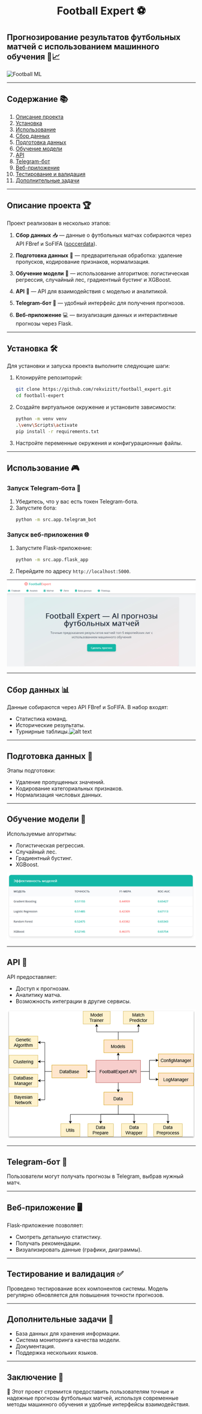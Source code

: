 <div align="center">
  
# Football Expert ⚽
</div>

## Прогнозирование результатов футбольных матчей с использованием машинного обучения 🤖📈

![Football ML](src/app/static/favicon.ico)

---

## Содержание 📚

1. [Описание проекта](#описание-проекта)
2. [Установка](#установка)
3. [Использование](#использование)
4. [Сбор данных](#сбор-данных)
5. [Подготовка данных](#подготовка-данных)
6. [Обучение модели](#обучение-модели)
7. [API](#api)
8. [Telegram-бот](#telegram-бот)
9. [Веб-приложение](#веб-приложение)
10. [Тестирование и валидация](#тестирование-и-валидация)
11. [Дополнительные задачи](#дополнительные-задачи)

---

## Описание проекта 🏆

Проект реализован в несколько этапов:

1. **Сбор данных** 📥 — данные о футбольных матчах собираются через API FBref и SoFIFA ([soccerdata](https://pypi.org/project/soccerdata/)).

2. **Подготовка данных** 🧹 — предварительная обработка: удаление пропусков, кодирование признаков, нормализация.

3. **Обучение модели** 🤖 — использование алгоритмов: логистическая регрессия, случайный лес, градиентный бустинг и XGBoost.

4. **API** 🔌 — API для взаимодействия с моделью и аналитикой.

5. **Telegram-бот** 🤖 — удобный интерфейс для получения прогнозов.

6. **Веб-приложение** 💻 — визуализация данных и интерактивные прогнозы через Flask.

---

## Установка 🛠️

Для установки и запуска проекта выполните следующие шаги:

1. Клонируйте репозиторий:

   ```bash
   git clone https://github.com/rekvizitt/football_expert.git
   cd football-expert
   ```

2. Создайте виртуальное окружение и установите зависимости:

   ```bash
   python -m venv venv
   .\venv\Scripts\activate
   pip install -r requirements.txt
   ```

3. Настройте переменные окружения и конфигурационные файлы.

---

## Использование 🎮

### Запуск Telegram-бота 📲

1. Убедитесь, что у вас есть токен Telegram-бота.
2. Запустите бота:
   ```bash
   python -m src.app.telegram_bot
   ```

### Запуск веб-приложения 🌐

1. Запустите Flask-приложение:
   ```bash
   python -m src.app.flask_app
   ```
2. Перейдите по адресу `http://localhost:5000`.

![Web App](images/web_app.jpg)

---

## Сбор данных 📊

Данные собираются через API FBref и SoFIFA. В набор входят:

- Статистика команд.
- Исторические результаты.
- Турнирные таблицы.![alt text](photo_2025-06-01_11-10-14.jpg)

---

## Подготовка данных 🧹

Этапы подготовки:

- Удаление пропущенных значений.
- Кодирование категориальных признаков.
- Нормализация числовых данных.

---

## Обучение модели 🤖

Используемые алгоритмы:

- Логистическая регрессия.
- Случайный лес.
- Градиентный бустинг.
- XGBoost.

![Model Accuracy](images/model_accuracy.jpg)

---

## API 🔄

API предоставляет:

- Доступ к прогнозам.
- Аналитику матча.
- Возможность интеграции в другие сервисы.

![Architecture](images/api_diagram.jpg)

---

## Telegram-бот 📱

Пользователи могут получать прогнозы в Telegram, выбрав нужный матч.

---

## Веб-приложение 🖥️

Flask-приложение позволяет:

- Смотреть детальную статистику.
- Получать рекомендации.
- Визуализировать данные (графики, диаграммы).

---

## Тестирование и валидация ✅

Проведено тестирование всех компонентов системы. Модель регулярно обновляется для повышения точности прогнозов.

---

## Дополнительные задачи 🧩

- База данных для хранения информации.
- Система мониторинга качества модели.
- Документация.
- Поддержка нескольких языков.

---

## Заключение 🏁

🎯 Этот проект стремится предоставить пользователям точные и надежные прогнозы футбольных матчей, используя современные методы машинного обучения и удобные интерфейсы взаимодействия.
